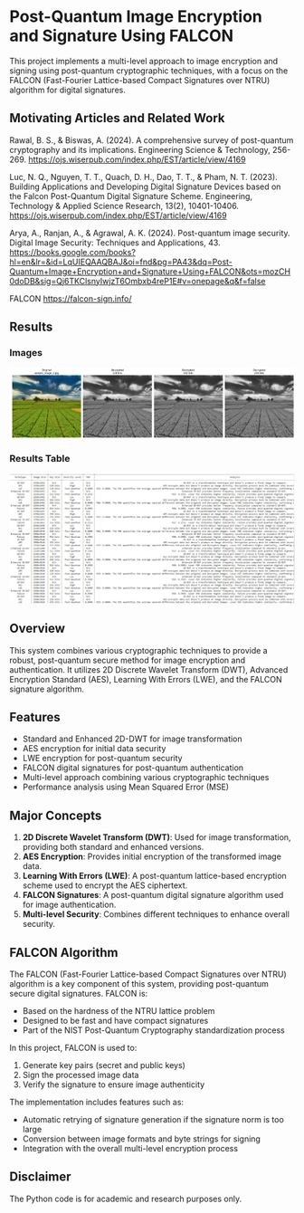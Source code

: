 # Post-Quantum Image Encryption and Signature Using FALCON

This project implements a multi-level approach to image encryption and signing using post-quantum cryptographic techniques, with a focus on the FALCON (Fast-Fourier Lattice-based Compact Signatures over NTRU) algorithm for digital signatures.

## Motivating Articles and Related Work
Rawal, B. S., & Biswas, A. (2024). A comprehensive survey of post-quantum cryptography and its implications. Engineering Science & Technology, 256-269.
https://ojs.wiserpub.com/index.php/EST/article/view/4169

Luc, N. Q., Nguyen, T. T., Quach, D. H., Dao, T. T., & Pham, N. T. (2023). Building Applications and Developing Digital Signature Devices based on the Falcon Post-Quantum Digital Signature Scheme. Engineering, Technology & Applied Science Research, 13(2), 10401-10406.
https://ojs.wiserpub.com/index.php/EST/article/view/4169

Arya, A., Ranjan, A., & Agrawal, A. K. (2024). Post-quantum image security. Digital Image Security: Techniques and Applications, 43.
https://books.google.com/books?hl=en&lr=&id=LqUIEQAAQBAJ&oi=fnd&pg=PA43&dq=Post-Quantum+Image+Encryption+and+Signature+Using+FALCON&ots=mozCH0doDB&sig=Qj6TKClsnyIwjzT6Ombxb4reP1E#v=onepage&q&f=false

FALCON
https://falcon-sign.info/


## Results
### Images
![](https://github.com/ericyoc/encrypt_aes_keys_with_falcon_crypto_sig_poc/blob/main/falcon_image_series.jpg)

### Results Table
![](https://github.com/ericyoc/encrypt_aes_keys_with_falcon_crypto_sig_poc/blob/main/falcon-results_table.jpg)

## Overview

This system combines various cryptographic techniques to provide a robust, post-quantum secure method for image encryption and authentication. It utilizes 2D Discrete Wavelet Transform (DWT), Advanced Encryption Standard (AES), Learning With Errors (LWE), and the FALCON signature algorithm.

## Features

- Standard and Enhanced 2D-DWT for image transformation
- AES encryption for initial data security
- LWE encryption for post-quantum security
- FALCON digital signatures for post-quantum authentication
- Multi-level approach combining various cryptographic techniques
- Performance analysis using Mean Squared Error (MSE)

## Major Concepts

1. **2D Discrete Wavelet Transform (DWT)**: Used for image transformation, providing both standard and enhanced versions.
2. **AES Encryption**: Provides initial encryption of the transformed image data.
3. **Learning With Errors (LWE)**: A post-quantum lattice-based encryption scheme used to encrypt the AES ciphertext.
4. **FALCON Signatures**: A post-quantum digital signature algorithm used for image authentication.
5. **Multi-level Security**: Combines different techniques to enhance overall security.

## FALCON Algorithm

The FALCON (Fast-Fourier Lattice-based Compact Signatures over NTRU) algorithm is a key component of this system, providing post-quantum secure digital signatures. FALCON is:

- Based on the hardness of the NTRU lattice problem
- Designed to be fast and have compact signatures
- Part of the NIST Post-Quantum Cryptography standardization process

In this project, FALCON is used to:
1. Generate key pairs (secret and public keys)
2. Sign the processed image data
3. Verify the signature to ensure image authenticity

The implementation includes features such as:
- Automatic retrying of signature generation if the signature norm is too large
- Conversion between image formats and byte strings for signing
- Integration with the overall multi-level encryption process
  
## Disclaimer
The Python code is for academic and research purposes only.
